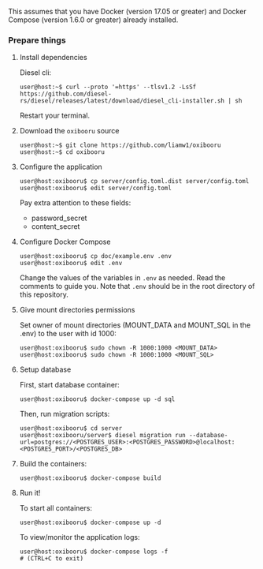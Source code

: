 This assumes that you have Docker (version 17.05 or greater)
and Docker Compose (version 1.6.0 or greater) already installed.

### Prepare things

1. Install dependencies

    Diesel cli:
    ```console
    user@host:~$ curl --proto '=https' --tlsv1.2 -LsSf https://github.com/diesel-rs/diesel/releases/latest/download/diesel_cli-installer.sh | sh
    ```
    Restart your terminal.

2. Download the `oxibooru` source
    ```console
    user@host:~$ git clone https://github.com/liamw1/oxibooru
    user@host:~$ cd oxibooru
    ```

3. Configure the application
    ```console
    user@host:oxibooru$ cp server/config.toml.dist server/config.toml
    user@host:oxibooru$ edit server/config.toml
    ```
    Pay extra attention to these fields:

    - password_secret
    - content_secret

4. Configure Docker Compose
    ```console
    user@host:oxibooru$ cp doc/example.env .env
    user@host:oxibooru$ edit .env
    ```
    Change the values of the variables in `.env` as needed.
    Read the comments to guide you. Note that `.env` should be in the root
    directory of this repository.

5. Give mount directories permissions

    Set owner of mount directories (MOUNT_DATA and MOUNT_SQL in the .env) to the user with id 1000:
    ```console
    user@host:oxibooru$ sudo chown -R 1000:1000 <MOUNT_DATA>
    user@host:oxibooru$ sudo chown -R 1000:1000 <MOUNT_SQL>
    ```

6. Setup database

    First, start database container:
    ```console
    user@host:oxibooru$ docker-compose up -d sql
    ```
    Then, run migration scripts:
    ```console
    user@host:oxibooru$ cd server
    user@host:oxibooru/server$ diesel migration run --database-url=postgres://<POSTGRES_USER>:<POSTGRES_PASSWORD>@localhost:<POSTGRES_PORT>/<POSTGRES_DB>
    ```

7. Build the containers:
    ```console
    user@host:oxibooru$ docker-compose build
    ```

8. Run it!

    To start all containers:
    ```console
    user@host:oxibooru$ docker-compose up -d
    ```
    To view/monitor the application logs:
    ```console
    user@host:oxibooru$ docker-compose logs -f
    # (CTRL+C to exit)
    ```